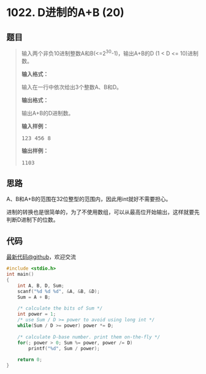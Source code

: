 <h1>1022. D进制的A+B (20)</h1>

## 题目

> <div id="problemContent">
> <p>
> 输入两个非负10进制整数A和B(&lt;=2<sup>30</sup>-1)，输出A+B的D (1 &lt; D &lt;= 10)进制数。
> </p>
> <p><b>
> 输入格式：
> </b></p>
> <p>输入在一行中依次给出3个整数A、B和D。
> </p>
> <p><b>
> 输出格式：
> </b></p>
> <p>输出A+B的D进制数。
> </p>
> <b>输入样例：</b><pre>
> 123 456 8
> </pre>
> <b>输出样例：</b><pre>
> 1103
> </pre>
> </div>

## 思路


A、B和A+B的范围在32位整型的范围内，因此用int就好不需要担心。

进制的转换也是很简单的，为了不使用数组，可以从最高位开始输出，这样就要先判断D进制下的位数。

## 代码

[最新代码@github](https://github.com/OliverLew/PAT/blob/master/PATBasic/1022.c)，欢迎交流
```c
#include <stdio.h>
int main()
{
    int A, B, D, Sum;
    scanf("%d %d %d", &A, &B, &D);
    Sum = A + B;
    
    /* calculate the bits of Sum */
    int power = 1;
    /* use Sum / D >= power to avoid using long int */
    while(Sum / D >= power) power *= D;
    
    /* calculate D-base number. print them on-the-fly */
    for(; power > 0; Sum %= power, power /= D)
        printf("%d", Sum / power);
    
    return 0;
}

```